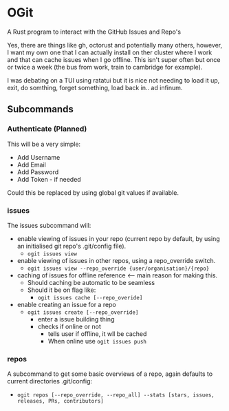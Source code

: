 # OGit
A Rust program to interact with the GitHub Issues and Repo's

Yes, there are things like gh, octorust and potentially many others, however, I want my own one that I can actually install on ther cluster where I work and that can cache issues when I go offline. This isn't super often but once or twice a week (the bus from work, train to cambridge for example).

I was debating on a TUI using ratatui but it is nice not needing to load it up, exit, do somthing, forget something, load back in.. ad infinum.

## Subcommands

### Authenticate (Planned)
This will be a very simple:
- Add Username
- Add Email
- Add Password
- Add Token - if needed

Could this be replaced by using global git values if available.

### issues
The issues subcommand will:
- enable viewing of issues in your repo (current repo by default, by using an initialised git repo's .git/config file).
  - `ogit issues view`
- enable viewing of issues in other repos, using a repo_override switch.
  - `ogit issues view --repo_override {user/organisation}/{repo}`
- caching of issues for offline reference <-- main reason for making this.
  - Should caching be automatic to be seamless
  - Should it be on flag like:
    - `ogit issues cache [--repo_overide]`
- enable creating an issue for a repo
  - `ogit issues create [--repo_override]`
    - enter a issue building thing
    - checks if online or not
      - tells user if offline, it wll be cached
      - When online use `ogit issues push`

### repos
A subcommand to get some basic overviews of a repo, again defaults to current directories .git/config:
- `ogit repos [--repo_override, --repo_all] --stats [stars, issues, releases, PRs, contributors]`
